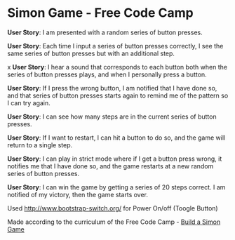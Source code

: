# Simon Game - Free Code Camp

<strong>User Story</strong>: I am presented with a random series of button presses.

<strong>User Story</strong>: Each time I input a series of button presses correctly, I see the same series of button presses but with an additional step.

x <strong>User Story</strong>: I hear a sound that corresponds to each button both when the series of button presses plays, and when I personally press a button.

<strong>User Story</strong>: If I press the wrong button, I am notified that I have done so, and that series of button presses starts again to remind me of the pattern so I can try again.

<strong>User Story</strong>: I can see how many steps are in the current series of button presses.

<strong>User Story</strong>: If I want to restart, I can hit a button to do so, and the game will return to a single step.

<strong>User Story</strong>: I can play in strict mode where if I get a button press wrong, it notifies me that I have done so, and the game restarts at a new random series of button presses.

<strong>User Story</strong>: I can win the game by getting a series of 20 steps correct. I am notified of my victory, then the game starts over.

Used http://www.bootstrap-switch.org/ for Power On/off (Toogle Button)

Made according to the curriculum of the Free Code Camp - <a href="https://www.freecodecamp.com/challenges/build-a-simon-game">Build a Simon Game</a>
